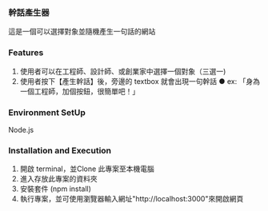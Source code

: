 ### 幹話產生器
這是一個可以選擇對象並隨機產生一句話的網站

### Features
1. 使用者可以在工程師、設計師、或創業家中選擇一個對象（三選一)
2. 使用者按下【產生幹話】後，旁邊的 textbox 就會出現一句幹話
● ex: 「身為一個工程師，加個按鈕，很簡單吧！」

### Environment SetUp
Node.js

### Installation and Execution
1. 開啟 terminal，並Clone 此專案至本機電腦
2. 進入存放此專案的資料夾
3. 安裝套件 (npm install) 
4. 執行專案，並可使用瀏覽器輸入網址"http://localhost:3000"來開啟網頁